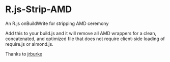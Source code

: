 R.js-Strip-AMD
==============

An R.js onBuildWrite for stripping AMD ceremony

Add this to your build.js and it will remove all AMD wrappers for a clean, concatenated, and optimized file that does not require client-side loading of require.js or almond.js.

Thanks to [jrburke](https://github.com/jrburke/r.js/issues/152#issuecomment-5252796) 
